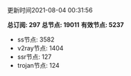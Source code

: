 更新时间2021-08-04 00:31:56

**总订阅: 297**
**总节点: 19011**
**有效节点: 5237**
- ss节点: 3582
- v2ray节点: 1404
- ssr节点: 127
- trojan节点: 124
